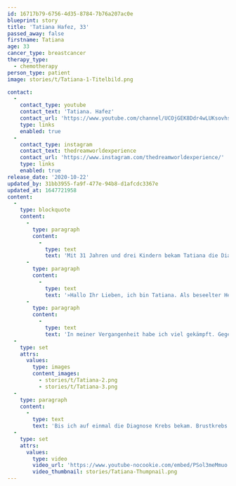 ```yaml
---
id: 16717b79-6756-4d35-8784-7b76a207ac0e
blueprint: story
title: 'Tatiana Hafez, 33'
passed_away: false
firstname: Tatiana
age: 33
cancer_type: breastcancer
therapy_type:
  - chemotherapy
person_type: patient
image: stories/t/Tatiana-1-Titelbild.png

contact:
  -
    contact_type: youtube
    contact_text: 'Tatiana. Hafez'
    contact_url: 'https://www.youtube.com/channel/UCOjGEK8Ddr4wLUKsovhsmDQ'
    type: links
    enabled: true
  -
    contact_type: instagram
    contact_text: thedreamworldexperience
    contact_url: 'https://www.instagram.com/thedreamworldexperience/'
    type: links
    enabled: true
release_date: '2020-10-22'
updated_by: 31bb3955-fa9f-477e-94b8-d1afcdc3367e
updated_at: 1647721958
content:
  -
    type: blockquote
    content:
      -
        type: paragraph
        content:
          -
            type: text
            text: 'Mit 31 Jahren und drei Kindern bekam Tatiana die Diagnose Brustkrebs. Heute geht es ihr gut: so gut, dass sie seit März mit ihrer Familie auf Weltreise ist. Da kann man nur sagen: ›Hut ab!‹'
      -
        type: paragraph
        content:
          -
            type: text
            text: '»Hallo Ihr Lieben, ich bin Tatiana. Als beseelter Herzensmensch bin ich voller Lebensfreude, Kreativität und Forschungsdrang. Mein Weg ist, das Leben und das Menschsein in all seinen Facetten spielerisch zu entdecken und meine Erkenntnisse mit der Welt zu teilen.'
      -
        type: paragraph
        content:
          -
            type: text
            text: 'In meiner Vergangenheit habe ich viel gekämpft. Gegen Krankheiten, gegen mich selbst, gegen meine Intuition. Ich habe mich gewehrt auf meine innere Stimme zu hören, die mir sagte, dass ich nicht das Leben lebte, dass ich wirklich wollte. Ich war gefangen in einem Mindset, das mich konstant Höchstleistungen erbringen und gleichzeitig meine Bedürfnisse ignorieren ließ.'
  -
    type: set
    attrs:
      values:
        type: images
        content_images:
          - stories/t/Tatiana-2.png
          - stories/t/Tatiana-3.png
  -
    type: paragraph
    content:
      -
        type: text
        text: 'Bis ich auf einmal die Diagnose Krebs bekam. Brustkrebs. Mit 31. Als Mutter von drei Kindern. Was zunächst ein Schock war, wurde überraschenderweise letztendlich zu meiner Befreiung. Denn ich ließ endlich los. Schaute nach innen, fand mein authentisches Ich und gehe seitdem wieder mutig und mit Lebensfreude meinen Weg. Ich nehme meinen Weg an, mit all seinen Höhen und Tiefen. Ich nehme mich an. Ich habe tief in meinem Unterbewusstsein realisiert und verankert, dass meine vergangenen Lebenserfahrungen mich zwar zu dem Menschen gemacht haben, der ich heute bin, sie aber nicht meine Zukunft bestimmen müssen. Wir haben jeden Tag die Wahl, ob wir uns auf unsere Probleme oder auf unsere Potenziale konzentrieren wollen. Wir können unsere Vergangenheit sowie alte Glaubenssätze transformieren und neue Wege gehen. So wird aus einer vermeintlichen Schwäche, innere Stärke und wir können endlich loslassen, atmen, genießen, aus dem Herzen heraus lachen, tanzen, eben das Leben mit all seinen Facetten feiern!«'
  -
    type: set
    attrs:
      values:
        type: video
        video_url: 'https://www.youtube-nocookie.com/embed/PSol3meMmuo'
        video_thumbnail: stories/Tatiana-Thumpnail.png
---
```

